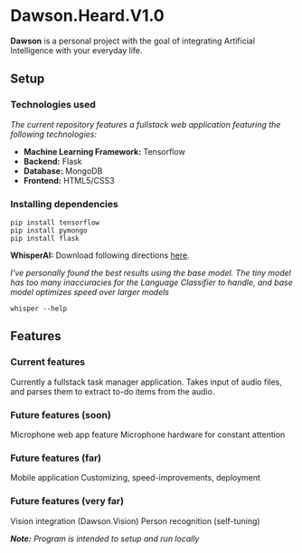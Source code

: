 # Dawson.Heard.V1.0

**Dawson** is a personal project with the goal of integrating Artificial Intelligence with your everyday life.

## Setup
### Technologies used
*The current repository features a fullstack web application featuring the following technologies:*
+ **Machine Learning Framework:** Tensorflow
+ **Backend:** Flask
+ **Database:** MongoDB
+ **Frontend:** HTML5/CSS3

### Installing dependencies
```
pip install tensorflow
pip install pymongo
pip install flask
```
**WhisperAI:** Download following directions [here](https://github.com/openai/whisper).

*I've personally found the best results using the base model. 
The tiny model has too many inaccuracies for the Language Classifier 
to handle, and base model optimizes speed over larger models*
```
whisper --help
```

## Features
### Current features
Currently a fullstack task manager application.
Takes input of audio files, and parses them to extract to-do items from the audio.

### Future features (soon)
Microphone web app feature
Microphone hardware for constant attention

### Future features (far)
Mobile application
Customizing, speed-improvements, deployment

### Future features (very far)
Vision integration (Dawson.Vision)
Person recognition (self-tuning)

***Note:** Program is intended to setup and run locally*
